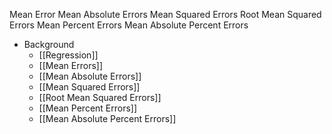 Mean Error
Mean Absolute Errors
Mean Squared Errors
Root Mean Squared Errors
Mean Percent Errors
Mean Absolute Percent Errors

* Background
	* [[Regression]]
	* [[Mean Errors]]
	* [[Mean Absolute Errors]]
	* [[Mean Squared Errors]]
	* [[Root Mean Squared Errors]]
	* [[Mean Percent Errors]]
	* [[Mean Absolute Percent Errors]]